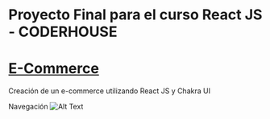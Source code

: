 # Proyecto Final para el curso React JS - CODERHOUSE
# [E-Commerce](https://cessarmartinez.github.io/DesafioReactJS/)

Creación de un e-commerce utilizando React JS y Chakra UI

Navegación
![Alt Text](https://i.postimg.cc/9QWscF9H/E-Commerce.gif)
